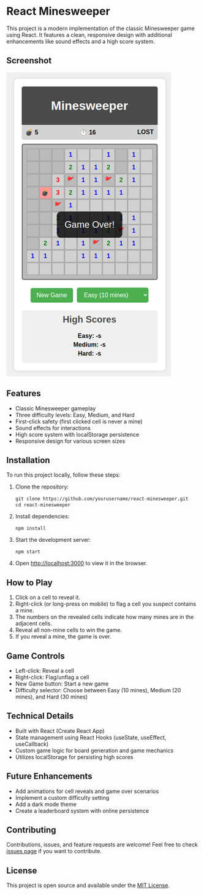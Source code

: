 # React Minesweeper

This project is a modern implementation of the classic Minesweeper game using React. It features a clean, responsive design with additional enhancements like sound effects and a high score system.

## Screenshot

![Minesweeper Game Screenshot](./assets/minesweeper.png)

## Features

- Classic Minesweeper gameplay
- Three difficulty levels: Easy, Medium, and Hard
- First-click safety (first clicked cell is never a mine)
- Sound effects for interactions
- High score system with localStorage persistence
- Responsive design for various screen sizes

## Installation

To run this project locally, follow these steps:

1. Clone the repository:
   ```
   git clone https://github.com/yourusername/react-minesweeper.git
   cd react-minesweeper
   ```

2. Install dependencies:
   ```
   npm install
   ```

3. Start the development server:
   ```
   npm start
   ```

4. Open [http://localhost:3000](http://localhost:3000) to view it in the browser.

## How to Play

1. Click on a cell to reveal it.
2. Right-click (or long-press on mobile) to flag a cell you suspect contains a mine.
3. The numbers on the revealed cells indicate how many mines are in the adjacent cells.
4. Reveal all non-mine cells to win the game.
5. If you reveal a mine, the game is over.

## Game Controls

- Left-click: Reveal a cell
- Right-click: Flag/unflag a cell
- New Game button: Start a new game
- Difficulty selector: Choose between Easy (10 mines), Medium (20 mines), and Hard (30 mines)

## Technical Details

- Built with React (Create React App)
- State management using React Hooks (useState, useEffect, useCallback)
- Custom game logic for board generation and game mechanics
- Utilizes localStorage for persisting high scores

## Future Enhancements

- Add animations for cell reveals and game over scenarios
- Implement a custom difficulty setting
- Add a dark mode theme
- Create a leaderboard system with online persistence

## Contributing

Contributions, issues, and feature requests are welcome! Feel free to check [issues page](https://github.com/yourusername/react-minesweeper/issues) if you want to contribute.

## License

This project is open source and available under the [MIT License](LICENSE).
